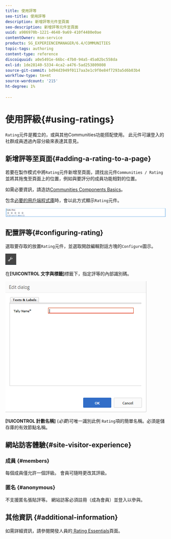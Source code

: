 ```yaml
---
title: 使用評等
seo-title: 使用評等
description: 新增評等元件至頁面
seo-description: 新增評等元件至頁面
uuid: a986970b-1221-4648-9a69-410f4480e0ae
contentOwner: msm-service
products: SG_EXPERIENCEMANAGER/6.4/COMMUNITIES
topic-tags: authoring
content-type: reference
discoiquuid: a0e5491e-66bc-47b0-94a5-45a02bc558da
exl-id: 1de28140-5334-4ca2-a476-5ad253809808
source-git-commit: bd94d3949f0117aa3e1c9f0e84f7293a5d6b03b4
workflow-type: tm+mt
source-wordcount: '215'
ht-degree: 1%

---
```


# 使用評級{#using-ratings}

`Rating`元件是獨立的，或與其他Communities功能搭配使用。 此元件可讓登入的社群成員透過內容分級來表達其意見。

## 新增評等至頁面{#adding-a-rating-to-a-page}

若要在製作模式中將`Rating`元件新增至頁面，請找出元件`Communities / Rating`並將其拖曳至頁面上的位置，例如與要評分的成員功能相對的位置。

如需必要資訊，請造訪[Communities Components Basics](basics.md)。

包含[必要的用戶端程式庫](rating-basics.md#essentials-for-client-side)時，會以此方式顯示`Rating`元件。

![chlimage_1-493](assets/chlimage_1-493.png)

## 配置評等{#configuring-rating}

選取要存取的放置`Rating`元件，並選取開啟編輯對話方塊的`Configure`圖示。

![chlimage_1-494](assets/chlimage_1-494.png)

在&#x200B;**[!UICONTROL 文字與標籤]**&#x200B;標籤下，指定評等的內部識別碼。

![chlimage_1-495](assets/chlimage_1-495.png)

**[!UICONTROL 計數名稱]**
(*必要*)可唯一識別此例 `Rating`項的簡單名稱。必須是儲存庫的有效節點名稱。

## 網站訪客體驗{#site-visitor-experience}

### 成員 {#members}

每個成員僅允許一個評級。 會員可隨時更改其評級。

### 匿名 {#anonymous}

不支援匿名張貼評等。 網站訪客必須註冊（成為會員）並登入以參與。

## 其他資訊 {#additional-information}

如需詳細資訊，請參閱開發人員的[ Rating Essentials](rating-basics.md)頁面。
